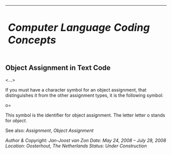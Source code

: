 ﻿|<h1>***Computer Language Coding Concepts***</h1>|
| :- |
## **Object Assignment in Text Code**
<…>

If you must have a character symbol for an object assignment, that distinguishes it from the other assignment types, it is the following symbol:

o=

This symbol is the identifier for object assignment. The letter letter o stands for *object*.

See also: *Assignment*, *Object Assignment*


*Author & Copyright: Jan-Joost van Zon        Date: May 24, 2008 – July 28, 2008        Location: Oosterhout, The Netherlands        Status: Under Construction*

